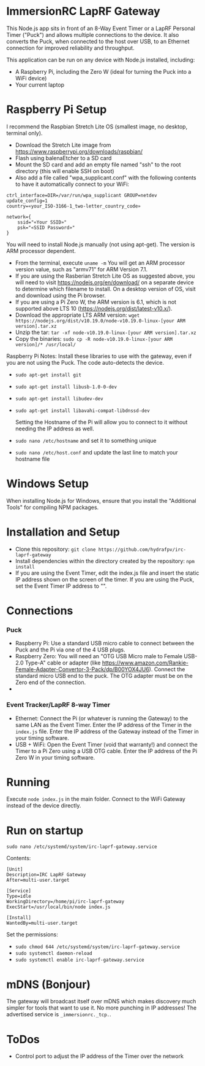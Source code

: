 # ImmersionRC LapRF Gateway

This Node.js app sits in front of an 8-Way Event Timer or a LapRF Personal Timer ("Puck") and allows multiple connections to the device. It also converts the Puck, when connected to the host over USB, to an Ethernet connection for improved reliability and throughput.

This application can be run on any device with Node.js installed, including:
- A Raspberry Pi, including the Zero W (ideal for turning the Puck into a WiFi device)
- Your current laptop

# Raspberry Pi Setup

I recommend the Raspbian Stretch Lite OS (smallest image, no desktop, terminal only).
- Download the Stretch Lite image from https://www.raspberrypi.org/downloads/raspbian/
- Flash using balenaEtcher to a SD card
- Mount the SD card and add an empty file named "ssh" to the root directory (this will enable SSH on boot)
- Also add a file called "wpa_supplicant.conf" with the following contents to have it automatically connect to your WiFi:

```
ctrl_interface=DIR=/var/run/wpa_supplicant GROUP=netdev
update_config=1
country=«your_ISO-3166-1_two-letter_country_code»

network={
    ssid="«Your SSID»"
    psk="«SSID Password»"
}
```

You will need to install Node.js manually (not using apt-get). The version is ARM processor dependent.
- From the terminal, execute `uname -m` You will get an ARM processor version value, such as "armv71" for ARM Version 7.1.
- If you are using the Rasberian Stretch Lite OS as suggested above, you will need to visit https://nodejs.org/en/download/ on a separate device to determine which filename to install. On a desktop version of OS, visit and download using the Pi browser.
- If you are using a Pi Zero W, the ARM version is 6.1, which is not supported above LTS 10 (https://nodejs.org/dist/latest-v10.x/).
- Download the appropriate LTS ARM version: `wget https://nodejs.org/dist/v10.19.0/node-v10.19.0-linux-[your ARM version].tar.xz`
- Unzip the tar: `tar -xf node-v10.19.0-linux-[your ARM version].tar.xz`
- Copy the binaries: `sudo cp -R node-v10.19.0-linux-[your ARM version]/* /usr/local/`

Raspberry Pi Notes: 
  Install these libraries to use with the gateway, even if you are not using the Puck. 
  The code auto-detects the device.
- `sudo apt-get install git`
- `sudo apt-get install libusb-1.0-0-dev`
- `sudo apt-get install libudev-dev`
- `sudo apt-get install libavahi-compat-libdnssd-dev`

  Setting the Hostname of the Pi will allow you to connect to it without needing the IP address as well.
 - `sudo nano /etc/hostname` and set it to something unique
 - `sudo nano /etc/host.conf` and update the last line to match your hostname file

# Windows Setup

When installing Node.js for Windows, ensure that you install the "Additional Tools" for compiling NPM packages.

# Installation and Setup

- Clone this repository: `git clone https://github.com/hydrafpv/irc-laprf-gateway`
- Install dependencies within the directory created by the repository: `npm install`	
- If you are using the Event Timer, edit the index.js file and insert the static IP address shown on the screen of the timer. If you are using the Puck, set the Event Timer IP address to "".

# Connections

### Puck
- Raspberry Pi: Use a standard USB micro cable to connect between the Puck and the Pi via one of the 4 USB plugs. 
- Raspberry Zero: You will need an "OTG USB Micro male to Female USB-2.0 Type-A" cable or adapter (like https://www.amazon.com/Rankie-Female-Adapter-Convertor-3-Pack/dp/B00YOX4JU6). Connect the standard micro USB end to the puck. The OTG adapter must be on the Zero end of the connection.
- 
### Event Tracker/LapRF 8-way Timer 
- Ethernet: Connect the Pi (or whatever is running the Gateway) to the same LAN as the Event Timer. Enter the IP address of the Timer in the `index.js` file. Enter the IP address of the Gateway instead of the Timer in your timing software.
- USB + WiFi: Open the Event Timer (void that warranty!) and connect the Timer to a Pi Zero using a USB OTG cable. Enter the IP address of the Pi Zero W in your timing software.

# Running

Execute `node index.js` in the main folder.
Connect to the WiFi Gateway instead of the device directly.


# Run on startup
`sudo nano /etc/systemd/system/irc-laprf-gateway.service`

Contents:
```
[Unit]
Description=IRC LapRF Gateway
After=multi-user.target

[Service]
Type=idle
WorkingDirectory=/home/pi/irc-laprf-gateway
ExecStart=/usr/local/bin/node index.js

[Install]
WantedBy=multi-user.target
```

Set the permissions:
- `sudo chmod 644 /etc/systemd/system/irc-laprf-gateway.service`
- `sudo systemctl daemon-reload`
- `sudo systemctl enable irc-laprf-gateway.service`

# mDNS (Bonjour)
The gateway will broadcast itself over mDNS which makes discovery much simpler for tools that want to use it. No more punching in IP addresses!
The advertised service is `_immersionrc._tcp.`.

# ToDos
- Control port to adjust the IP address of the Timer over the network

